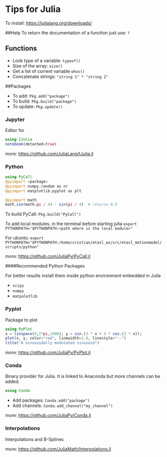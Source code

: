 # Tips for Julia

To install: <https://julialang.org/downloads/>

##Help
To return the documentation of a function just use: `?`

## Functions

* Look type of a variable: `typeof()`
* Size of the array: `size()`
* Get a list of current variable `whos()`
* Concatenate strings: `"string 1" * "string 2"`


##Packages

* To add: `Pkg.add("package")`
* To build: `Pkg.build("package")`
* To update: `Pkg.update()`

### Jupyter

Editor for

```Julia
using IJulia
notebook(detached=true)
```

more: <https://github.com/JuliaLang/IJulia.jl>


### Python

```Julia
using PyCall
@pyimport <package>
@pyimport numpy.random as nr
@pyimport matplotlib.pyplot as plt

@pyimport math
math.sin(math.pi / 4) - sin(pi / 4)  # returns 0.0
```
To build PyCall: `Pkg.build("PyCall")`


To add local modules, in the terminal before starting julia `export PYTHONPATH="$PYTHONPATH:<path where is the local module>"`

For ubuntu: `export PYTHONPATH="$PYTHONPATH:/home/cristian/etasl_ws/src/etasl_motionmodel/scripts/python"`

more: <https://github.com/JuliaPy/PyCall.jl>

####Recommended Python Packages

For better results install them inside python environment embedded in Julia

* `scipy`
* `numpy`
* `matpolotlib`



### Pyplot

Package to plot

```Julia
using PyPlot
x = linspace(0,2*pi,1000); y = sin.(3 * x + 4 * cos.(2 * x));
plot(x, y, color="red", linewidth=2.0, linestyle="--")
title("A sinusoidally modulated sinusoid")
```

more: <https://github.com/JuliaPy/PyPlot.jl>

### Conda

Binary provider for Julia. It is linked to Anaconda but more channels can be added.

```Julia
using Conda
```
* Add packages: `Conda.add("package")`
* Add channels: `Conda.add_channel("my_channel")`

more: <https://github.com/JuliaPy/Conda.jl>

### Interpolations

Interpolations and B-Splines

more: <https://github.com/JuliaMath/Interpolations.jl>
